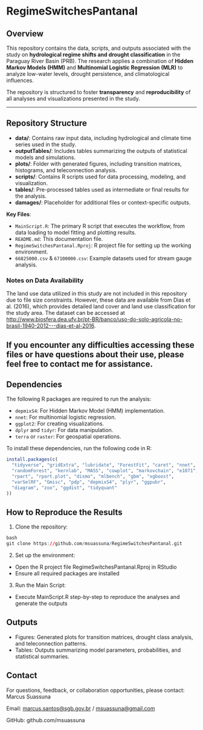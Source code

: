 # RegimeSwitchesPantanal  

## Overview  
This repository contains the data, scripts, and outputs associated with the study on **hydrological regime shifts and drought classification** in the Paraguay River Basin (PRB). The research applies a combination of **Hidden Markov Models (HMM)** and **Multinomial Logistic Regression (MLR)** to analyze low-water levels, drought persistence, and climatological influences.  

The repository is structured to foster **transparency** and **reproducibility** of all analyses and visualizations presented in the study.  

---

## Repository Structure  

- **data/**: Contains raw input data, including hydrological and climate time series used in the study.  
- **outputTables/**: Includes tables summarizing the outputs of statistical models and simulations.  
- **plots/**: Folder with generated figures, including transition matrices, histograms, and teleconnection analysis.  
- **scripts/**: Contains R scripts used for data processing, modeling, and visualization.  
- **tables/**: Pre-processed tables used as intermediate or final results for the analysis.  
- **damages/**: Placeholder for additional files or context-specific outputs.  

**Key Files**:  
- `MainScript.R`: The primary R script that executes the workflow, from data loading to model fitting and plotting results.  
- `README.md`: This documentation file.  
- `RegimeSwitchesPantanal.Rproj`: R project file for setting up the working environment.  
- `66825000.csv` & `67100000.csv`: Example datasets used for stream gauge analysis.  

### Notes on Data Availability

The land use data utilized in this study are not included in this repository due to file size constraints. However, these data are available from Dias et al. (2016), which provides detailed land cover and land use classification for the study area. The dataset can be accessed at http://www.biosfera.dea.ufv.br/pt-BR/banco/uso-do-solo-agricola-no-brasil-1940-2012---dias-et-al-2016.

If you encounter any difficulties accessing these files or have questions about their use, please feel free to contact me for assistance.
---

## Dependencies  

The following R packages are required to run the analysis:  
- `depmixS4`: For Hidden Markov Model (HMM) implementation.  
- `nnet`: For multinomial logistic regression.  
- `ggplot2`: For creating visualizations.  
- `dplyr` and `tidyr`: For data manipulation.  
- `terra` or `raster`: For geospatial operations.  

To install these dependencies, run the following code in R:  
```r  
install.packages(c(
  "tidyverse", "gridExtra", "lubridate", "ForestFit", "caret", "nnet",
  "randomForest", "kernlab", "MASS", "cowplot", "markovchain", "e1071", 
  "rpart", "rpart.plot", "dismo", "mlbench", "gbm", "xgboost", 
  "varSelRF", "Gmisc", "pdp", "depmixS4", "plyr", "ggpubr", 
  "diagram", "zoo", "ggdist", "tidyquant"
))
```


## How to Reproduce the Results

1. Clone the repository:

```r  
bash
git clone https://github.com/msuassuna/RegimeSwitchesPantanal.git  
```

2. Set up the environment:

- Open the R project file RegimeSwitchesPantanal.Rproj in RStudio
- Ensure all required packages are installed

3. Run the Main Script:
- Execute MainScript.R step-by-step to reproduce the analyses and generate the outputs

## Outputs
- Figures: Generated plots for transition matrices, drought class analysis, and teleconnection patterns.
- Tables: Outputs summarizing model parameters, probabilities, and statistical summaries.

## Contact
For questions, feedback, or collaboration opportunities, please contact:
Marcus Suassuna

Email: marcus.santos@sgb.gov.br / msuassuna@gmail.com

GitHub: github.com/msuassuna
